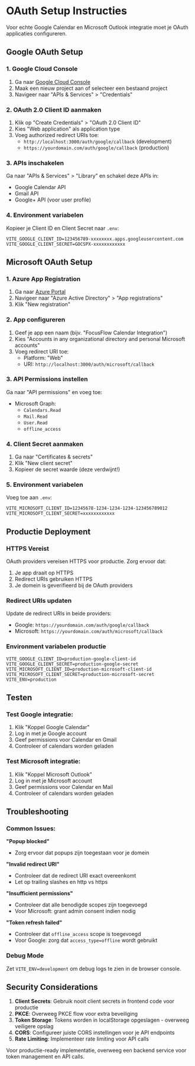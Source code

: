 # OAuth Setup Instructies

Voor echte Google Calendar en Microsoft Outlook integratie moet je OAuth applicaties configureren.

## Google OAuth Setup

### 1. Google Cloud Console

1. Ga naar [Google Cloud Console](https://console.cloud.google.com/)
2. Maak een nieuw project aan of selecteer een bestaand project
3. Navigeer naar "APIs & Services" > "Credentials"

### 2. OAuth 2.0 Client ID aanmaken

1. Klik op "Create Credentials" > "OAuth 2.0 Client ID"
2. Kies "Web application" als application type
3. Voeg authorized redirect URIs toe:
   - `http://localhost:3000/auth/google/callback` (development)
   - `https://yourdomain.com/auth/google/callback` (production)

### 3. APIs inschakelen

Ga naar "APIs & Services" > "Library" en schakel deze APIs in:

- Google Calendar API
- Gmail API
- Google+ API (voor user profile)

### 4. Environment variabelen

Kopieer je Client ID en Client Secret naar `.env`:

```
VITE_GOOGLE_CLIENT_ID=123456789-xxxxxxxx.apps.googleusercontent.com
VITE_GOOGLE_CLIENT_SECRET=GOCSPX-xxxxxxxxxxxx
```

## Microsoft OAuth Setup

### 1. Azure App Registration

1. Ga naar [Azure Portal](https://portal.azure.com/)
2. Navigeer naar "Azure Active Directory" > "App registrations"
3. Klik "New registration"

### 2. App configureren

1. Geef je app een naam (bijv. "FocusFlow Calendar Integration")
2. Kies "Accounts in any organizational directory and personal Microsoft accounts"
3. Voeg redirect URI toe:
   - Platform: "Web"
   - URI: `http://localhost:3000/auth/microsoft/callback`

### 3. API Permissions instellen

Ga naar "API permissions" en voeg toe:

- Microsoft Graph:
  - `Calendars.Read`
  - `Mail.Read`
  - `User.Read`
  - `offline_access`

### 4. Client Secret aanmaken

1. Ga naar "Certificates & secrets"
2. Klik "New client secret"
3. Kopieer de secret waarde (deze verdwijnt!)

### 5. Environment variabelen

Voeg toe aan `.env`:

```
VITE_MICROSOFT_CLIENT_ID=12345678-1234-1234-1234-123456789012
VITE_MICROSOFT_CLIENT_SECRET=xxxxxxxxxxxx
```

## Productie Deployment

### HTTPS Vereist

OAuth providers vereisen HTTPS voor productie. Zorg ervoor dat:

1. Je app draait op HTTPS
2. Redirect URIs gebruiken HTTPS
3. Je domein is geverifieerd bij de OAuth providers

### Redirect URIs updaten

Update de redirect URIs in beide providers:

- Google: `https://yourdomain.com/auth/google/callback`
- Microsoft: `https://yourdomain.com/auth/microsoft/callback`

### Environment variabelen productie

```
VITE_GOOGLE_CLIENT_ID=production-google-client-id
VITE_GOOGLE_CLIENT_SECRET=production-google-secret
VITE_MICROSOFT_CLIENT_ID=production-microsoft-client-id
VITE_MICROSOFT_CLIENT_SECRET=production-microsoft-secret
VITE_ENV=production
```

## Testen

### Test Google integratie:

1. Klik "Koppel Google Calendar"
2. Log in met je Google account
3. Geef permissions voor Calendar en Gmail
4. Controleer of calendars worden geladen

### Test Microsoft integratie:

1. Klik "Koppel Microsoft Outlook"
2. Log in met je Microsoft account
3. Geef permissions voor Calendar en Mail
4. Controleer of calendars worden geladen

## Troubleshooting

### Common Issues:

**"Popup blocked"**

- Zorg ervoor dat popups zijn toegestaan voor je domein

**"Invalid redirect URI"**

- Controleer dat de redirect URI exact overeenkomt
- Let op trailing slashes en http vs https

**"Insufficient permissions"**

- Controleer dat alle benodigde scopes zijn toegevoegd
- Voor Microsoft: grant admin consent indien nodig

**"Token refresh failed"**

- Controleer dat `offline_access` scope is toegevoegd
- Voor Google: zorg dat `access_type=offline` wordt gebruikt

### Debug Mode

Zet `VITE_ENV=development` om debug logs te zien in de browser console.

## Security Considerations

1. **Client Secrets**: Gebruik nooit client secrets in frontend code voor productie
2. **PKCE**: Overweeg PKCE flow voor extra beveiliging
3. **Token Storage**: Tokens worden in localStorage opgeslagen - overweeg veiligere opslag
4. **CORS**: Configureer juiste CORS instellingen voor je API endpoints
5. **Rate Limiting**: Implementeer rate limiting voor API calls

Voor productie-ready implementatie, overweeg een backend service voor token management en API calls.
